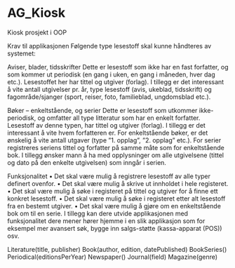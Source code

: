 # AG_Kiosk
Kiosk prosjekt i OOP

Krav til applikasjonen
Følgende type lesestoff skal kunne håndteres av systemet:

Aviser, blader, tidsskrifter
Dette er lesestoff som ikke har en fast forfatter, og som kommer ut periodisk (en gang i uken, en
gang i måneden, hver dag etc.).
Lesestoffet her har tittel og utgiver (forlag). I tillegg er det interessant å vite antall utgivelser pr. år,
type lesestoff (avis, ukeblad, tidsskrift) og fagområde/sjanger (sport, reiser, foto, familieblad,
ungdomsblad etc.).

Bøker – enkeltstående, og serier
Dette er lesestoff som utkommer ikke-periodisk, og omfatter all type litteratur som har en enkelt
forfatter.
Lesestoff av denne typen, har tittel og utgiver (forlag). I tillegg er det interessant å vite hvem
forfatteren er.
For enkeltstående bøker, er det ønskelig å vite antall utgaver (type ”1. opplag”, ”2. opplag” etc.).
For serier registreres seriens tittel og forfatter på samme måte som for enkeltstående bok. I tillegg
ønsker mann å ha med opplysninger om alle utgivelsene (tittel og dato på den enkelte utgivelsen)
som inngår i serien.

Funksjonalitet
• Det skal være mulig å registrere lesestoff av alle typer definert ovenfor.
• Det skal være mulig å skrive ut innholdet i hele registeret.
• Det skal være mulig å søke i registeret på tittel og utgiver for å finne ett konkret lesestoff.
• Det skal være mulig å søke i registeret etter alt lesestoff fra en bestemt utgiver.
• Det skal være mulig å gjøre om en enkeltstående bok om til en serie.
I tillegg kan dere utvide applikasjonen med funksjonalitet dere mener hører hjemme i en slik
applikasjon som for eksempel mer avansert søk, bygge inn salgs-støtte (kassa-apparat (POS)) osv.

Literature(title, publisher)
    Book(author, edition, datePublished)
    BookSeries()
    Periodical(editionsPerYear)
        Newspaper()
        Journal(field)
        Magazine(genre)
